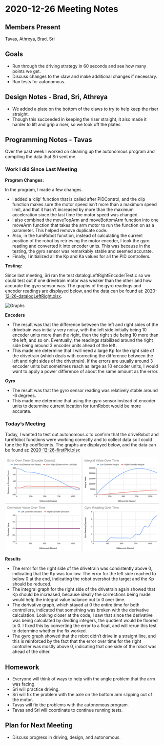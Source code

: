 # 2020-12-26 Meeting Notes

## Members Present  
Tavas, Athreya, Brad, Sri

## Goals  
- Run through the driving strategy in 60 seconds and see how many points we get.
- Discuss changes to the claw and make additional changes if necessary.
- Run tests for autonomous.

## Design Notes - Brad, Sri, Athreya

- We added a plate on the bottom of the claws to try to help keep the riser straight.
- Though this succeeded in keeping the riser straight, it also made it harder to lift and grip a riser, so we took off the plates.

## Programming Notes - Tavas  	

Over the past week I worked on cleaning up the autonomous program and compiling the data that Sri sent me.

### Work I did Since Last Meeting

**Program Changes:**

In the program, I made a few changes.
- I added a ‘clip’ function that is called after PIDControl, and the clip function makes sure the motor speed isn’t more than a maximum speed limit, and that it hasn’t increased by more than the maximum acceleration since the last time the motor speed was changed.
- I also combined the moveTopArm and moveBottomArm function into one moveArm function that takes the arm motor to run the function on as a parameter. This helped remove duplicate code.
- Also, in the turnRobot function, instead of calculating the current position of the robot by retrieving the motor encoder, I took the gyro reading and converted it into encoder units. This was because in the testing, the gyro sensor was remarkably stable and seemed accurate.
- Finally, I initialized all the Kp and Ka values for all the PID controllers.

**Testing:**

Since last meeting, Sri ran the test datalogLeftRightEncoderTest.c so we could test out if one drivetrain motor was weaker than the other and how accurate the gyro sensor was. The graphs of the gyro readings and encoder readings are displayed below, and the data can be found at: [2020-12-26-datalogLeftRight.xlsx](../data/2020-12-26-datalogLeftRight.xlsx).

![Graphs](../data/2020-12-26-datalogLeftRight-Encoder-graphs.png)

**Encoders**
- The result was that the difference between the left and right sides of the drivetrain was initially very noisy, with the left side initially being 10 encoder units more than the right, then the right side being 10 more than the left, and so on. Eventually, the readings stabilized around the right side being around 3 encoder units ahead of the left. 
- This made me determine that I will need a large Kp for the right side of the drivetrain (which deals with correcting the difference between the left and right sides of the drivetrain). If the errors are usually around 3 encoder units but sometimes reach as large as 10 encoder units, I would want to apply a power difference of about the same amount as the error.

**Gyro**
- The result was that the gyro sensor reading was relatively stable around -6 degrees.
- This made me determine that using the gyro sensor instead of encoder units to determine current location for turnRobot would be more accurate.

### Today’s Meeting

Today, I wanted to test out autonomous.c to confirm that the driveRobot and turnRobot functions were working correctly and to collect data so I could tune the Kp coefficients. The graphs are displayed below, and the data can be found at:
[2020-12-26-firstPid.xlsx](../data/2020-12-26-firstPid.xlsx)

![Graphs](../data/2020-12-26-firstPid-graphs.png)

**Results**
- The error for the right side of the drivetrain was consistently above 0, indicating that the Kp was too low. The error for the left side reached to below 0 at the end, indicating the robot overshot the target and the Kp should be reduced.
- The integral graph for the right side of the drivetrain again showed that Kp should be increased, because ideally the corrections being made would help the integral value balance out to 0 over time.
- The derivative graph, which stayed at 0 the entire time for both controllers, indicated that something was broken with the derivative calculation. Looking closer at the code, I saw that since the derivative was being calculated by dividing integers, the quotient would be floored to 0. I fixed this by converting the error to a float, and will rerun this test to determine whether the fix worked.
- The gyro graph showed that the robot didn’t drive in a straight line, and this is reinforced by the fact that the error over time for the right controller was mostly above 0, indicating that one side of the robot was ahead of the other.


## Homework  
- Everyone will think of ways to help with the angle problem that the arm was facing.
- Sri will practice driving. 
- Sri will fix the problem with the axle on the bottom arm slipping out of the motor.
- Tavas will fix the problems with the autonomous program.
- Tavas and Sri will coordinate to continue running tests.

## Plan for Next Meeting  
- Discuss progress in driving, design, and autonomous.

